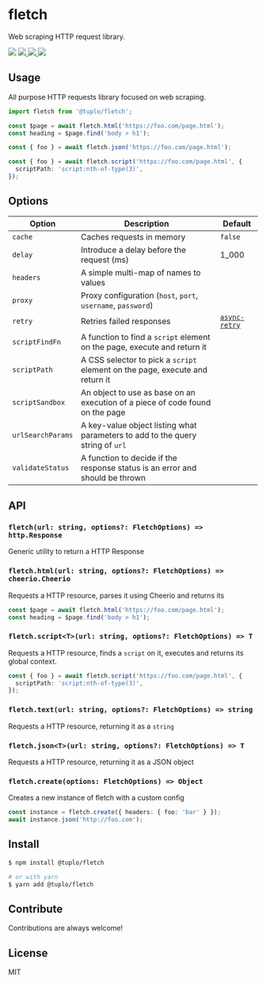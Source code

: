 # fletch

Web scraping HTTP request library.

<p>
  <img src="https://img.shields.io/npm/v/@tuplo/fletch">
  <a href="https://codeclimate.com/github/tuplo/fletch/maintainability">
    <img src="https://api.codeclimate.com/v1/badges/4a26597a1e38d18ba6d5/maintainability" />
  </a>
  <a href="https://codeclimate.com/github/tuplo/fletch/test_coverage">
    <img src="https://api.codeclimate.com/v1/badges/4a26597a1e38d18ba6d5/test_coverage" />
  </a>
  <img src="https://github.com/tuplo/fletch/workflows/Build/badge.svg">
</p>

## Usage

All purpose HTTP requests library focused on web scraping.

```typescript
import fletch from '@tuplo/fletch';

const $page = await fletch.html('https://foo.com/page.html');
const heading = $page.find('body > h1');

const { foo } = await fletch.json('https://foo.com/page.html');

const { foo } = await fletch.script('https://foo.com/page.html', {
  scriptPath: 'script:nth-of-type(3)',
});
```

## Options

| Option            | Description                                                                    | Default                                                    |
| ----------------- | ------------------------------------------------------------------------------ | ---------------------------------------------------------- |
| `cache`           | Caches requests in memory                                                      | `false`                                                    |
| `delay`           | Introduce a delay before the request (ms)                                      | 1_000                                                      |
| `headers`         | A simple multi-map of names to values                                          |
| `proxy`           | Proxy configuration (`host`, `port`, `username`, `password`)                   |
| `retry`           | Retries failed responses                                                       | [`async-retry`](https://github.com/vercel/async-retry#api) |
| `scriptFindFn`    | A function to find a `script` element on the page, execute and return it       |
| `scriptPath`      | A CSS selector to pick a `script` element on the page, execute and return it   |
| `scriptSandbox`   | An object to use as base on an execution of a piece of code found on the page  |
| `urlSearchParams` | A key-value object listing what parameters to add to the query string of `url` |
| `validateStatus`  | A function to decide if the response status is an error and should be thrown   |

## API

### `fletch(url: string, options?: FletchOptions) => http.Response`

Generic utility to return a HTTP Response

### `fletch.html(url: string, options?: FletchOptions) => cheerio.Cheerio`

Requests a HTTP resource, parses it using Cheerio and returns its

```typescript
const $page = await fletch.html('https://foo.com/page.html');
const heading = $page.find('body > h1');
```

### `fletch.script<T>(url: string, options?: FletchOptions) => T`

Requests a HTTP resource, finds a `script` on it, executes and returns its global context.

```typescript
const { foo } = await fletch.script('https://foo.com/page.html', {
  scriptPath: 'script:nth-of-type(3)',
});
```

### `fletch.text(url: string, options?: FletchOptions) => string`

Requests a HTTP resource, returning it as a `string`

### `fletch.json<T>(url: string, options?: FletchOptions) => T`

Requests a HTTP resource, returning it as a JSON object

### `fletch.create(options: FletchOptions) => Object`

Creates a new instance of fletch with a custom config

```typescript
const instance = fletch.create({ headers: { foo: 'bar' } });
await instance.json('http://foo.com');
```

## Install

```bash
$ npm install @tuplo/fletch

# or with yarn
$ yarn add @tuplo/fletch
```

## Contribute

Contributions are always welcome!

## License

MIT
